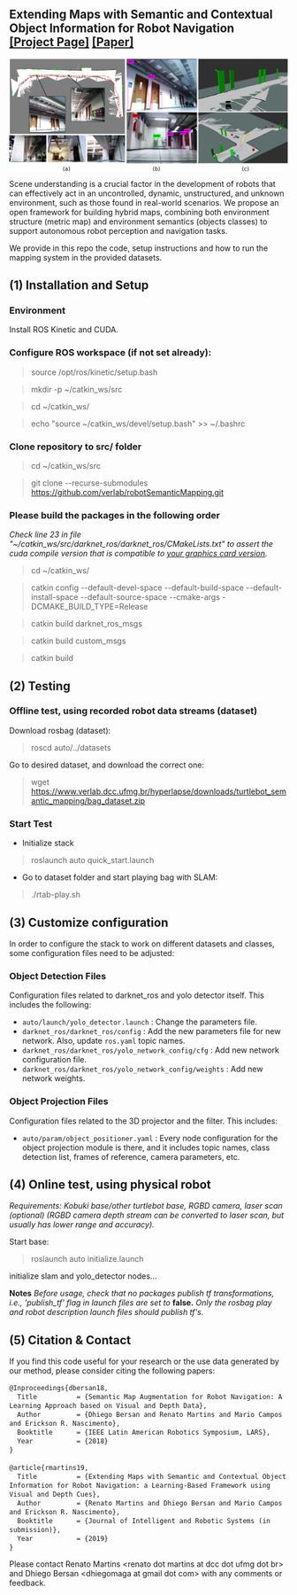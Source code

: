 ## <b>Extending Maps with Semantic and Contextual Object Information for Robot Navigation</b> <br>[[Project Page]](https://www.verlab.dcc.ufmg.br/semantic-mapping-for-robotics/) [[Paper]](https://ieeexplore.ieee.org/document/8588525)

<img src='images/teaser.png' align="center" width=900>

Scene understanding is a crucial factor in the development of robots that can effectively act in an uncontrolled, dynamic, unstructured, and unknown environment, such as those found in real-world scenarios. We propose an open framework for building hybrid maps, combining both environment structure (metric map) and environment semantics (objects classes) to support autonomous robot perception and navigation tasks.

We provide in this repo the code, setup instructions and how to run the mapping system in the provided datasets. 


## (1) Installation and Setup

### Environment

Install ROS Kinetic and CUDA. 

### Configure ROS workspace (if not set already): 

> source /opt/ros/kinetic/setup.bash

> mkdir -p ~/catkin_ws/src

> cd ~/catkin_ws/

> echo "source ~/catkin_ws/devel/setup.bash" >> ~/.bashrc

### Clone repository to src/ folder

> cd ~/catkin_ws/src

> git clone --recurse-submodules https://github.com/verlab/robotSemanticMapping.git

### Please build the packages in the following order
*Check line 23 in file "~/catkin_ws/src/darknet_ros/darknet_ros/CMakeLists.txt" to assert the cuda compile version that is compatible to [your graphics card version](https://developer.nvidia.com/cuda-gpus).*

> cd ~/catkin_ws/

> catkin config --default-devel-space --default-build-space --default-install-space --default-source-space --cmake-args -DCMAKE_BUILD_TYPE=Release

> catkin build darknet_ros_msgs

> catkin build custom_msgs

> catkin build

## (2) Testing

### Offline test, using recorded robot data streams (dataset)

Download rosbag (dataset):

> roscd auto/../datasets
 
Go to desired dataset, and download the correct one:

> wget https://www.verlab.dcc.ufmg.br/hyperlapse/downloads/turtlebot_semantic_mapping/bag_dataset.zip

### Start Test

- Initialize stack

> roslaunch auto quick_start.launch

- Go to dataset folder and start playing bag with SLAM: 

> ./rtab-play.sh

## (3) Customize configuration

In order to configure the stack to work on different datasets and classes, some configuration files need to be adjusted:

### Object Detection Files

Configuration files related to darknet_ros and yolo detector itself. This includes the following: 

- `auto/launch/yolo_detector.launch` : Change the parameters file.
- `darknet_ros/darknet_ros/config` : Add the new parameters file for new network. Also, update `ros.yaml` topic names. 
- `darknet_ros/darknet_ros/yolo_network_config/cfg` : Add new network configuration file. 
- `darknet_ros/darknet_ros/yolo_network_config/weights` : Add new network weights.

### Object Projection Files

Configuration files related to the 3D projector and the filter. This includes: 

- `auto/param/object_positioner.yaml` : Every node configuration for the object projection module is there, and it includes topic names, class detection list, frames of reference, camera parameters, etc. 

## (4) Online test, using physical robot

_Requirements: Kobuki base/other turtlebot base, RGBD camera, laser scan (optional) (RGBD camera depth stream can be converted to laser scan, but usually has lower range and accuracy)._

Start base: 

> roslaunch auto initialize.launch

initialize slam and yolo_detector nodes... 

**Notes**
*Before usage, check that no packages publish tf transformations, i.e., 'publish_tf' flag in launch files are set to* __false.__ *Only the rosbag play and robot description launch files should publish tf's.*

## (5) Citation & Contact

If you find this code useful for your research or the use data generated by our method, please consider citing the following papers:

	@Inproceedings{dbersan18,
	  Title          = {Semantic Map Augmentation for Robot Navigation: A Learning Approach based on Visual and Depth Data},
	  Author         = {Dhiego Bersan and Renato Martins and Mario Campos and Erickson R. Nascimento},
	  Booktitle      = {IEEE Latin American Robotics Symposium, LARS},
	  Year           = {2018}
	}
  
    @article{rmartins19,
	  Title          = {Extending Maps with Semantic and Contextual Object Information for Robot Navigation: a Learning-Based Framework using Visual and Depth Cues},
	  Author         = {Renato Martins and Dhiego Bersan and Mario Campos and Erickson R. Nascimento},
	  Booktitle      = {Journal of Intelligent and Robotic Systems (in submission)},
	  Year           = {2019}
	}

Please contact Renato Martins \<renato dot martins at dcc dot ufmg dot br\> and Dhiego Bersan \<dhiegomaga at gmail dot com\> with any comments or feedback.
